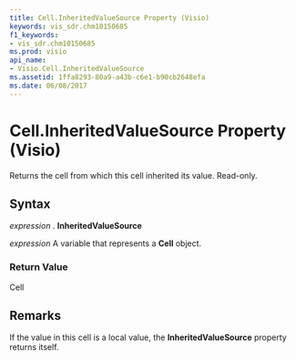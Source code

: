 ```yaml
---
title: Cell.InheritedValueSource Property (Visio)
keywords: vis_sdr.chm10150685
f1_keywords:
- vis_sdr.chm10150685
ms.prod: visio
api_name:
- Visio.Cell.InheritedValueSource
ms.assetid: 1ffa8293-80a9-a43b-c6e1-b90cb2648efa
ms.date: 06/08/2017
---
```



# Cell.InheritedValueSource Property (Visio)

Returns the cell from which this cell inherited its value. Read-only.


## Syntax

 _expression_ . **InheritedValueSource**

 _expression_ A variable that represents a **Cell** object.


### Return Value

Cell


## Remarks

If the value in this cell is a local value, the **InheritedValueSource** property returns itself.


